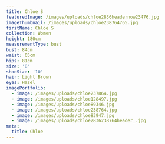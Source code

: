 ```yaml
---
title: Chloe S
featuredImage: /images/uploads/chloe2836headernow23476.jpg
imageThumbnail: /images/uploads/chloe238764765.jpg
firstName: Chloe S
collection: Women
height: 180cm
measurementType: bust
bust: 84cm
waist: 65cm
hips: 81cm
size: '8'
shoeSize: '10'
hair: Light Brown
eyes: Hazel
imagePortfolio:
  - image: /images/uploads/chloe237864.jpg
  - image: /images/uploads/chloe128497.jpg
  - image: /images/uploads/chloe89346.jpg
  - image: /images/uploads/chloe238764.jpg
  - image: /images/uploads/chloe83947.jpg
  - image: /images/uploads/chloe2836238764header_.jpg
meta:
  title: Chloe
---
```


